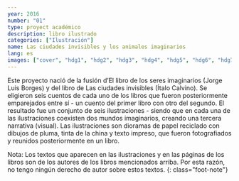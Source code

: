 ```yaml
---
year: 2016
number: "01"
type: proyect académico
description: libro ilustrado
categories: ["Ilustración"]
name: Las ciudades invisibles y los animales imaginarios
lang: es
images: ["cover", "hdg1", "hdg2", "hdg3", "hdg4", "hdg5", "hdg6", "hdg7"]
---
```

Este proyecto nació de la fusión d’El libro de los seres imaginarios (Jorge Luis Borges) y del libro de Las ciudades invisibles (Ítalo Calvino). Se eligieron seis cuentos de cada uno de los libros que fueron posteriormente emparejados entre sí - un cuento del primer libro con otro del segundo. El resultado fue un conjunto de seis ilustraciones - siendo que en cada una de las ilustraciones coexisten dos mundos imaginarios, creando una tercera narrativa (visual). Las ilustraciones son dioramas de papel reciclado con dibujos de pluma, tinta de la china y texto impreso, que fueron fotografiados y reunidos posteriormente en un libro.

Nota: Los textos que aparecen en las ilustraciones y en las páginas de los libros son de los autores de los libros mencionados arriba. Por esta razón, no tengo ningún derecho de autor sobre estos textos.
{: class="foot-note"}
